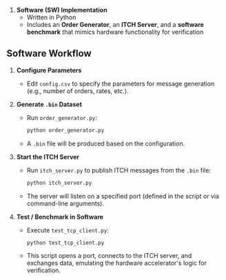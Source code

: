 1. **Software (SW) Implementation**  
   - Written in Python  
   - Includes an **Order Generator**, an **ITCH Server**, and a **software benchmark** that mimics hardware functionality for verification  


## Software Workflow

1. **Configure Parameters**  
   - Edit `config.csv` to specify the parameters for message generation (e.g., number of orders, rates, etc.).

2. **Generate `.bin` Dataset**  
   - Run `order_generator.py`:
     ```bash
     python order_generator.py
     ```
   - A `.bin` file will be produced based on the configuration.

3. **Start the ITCH Server**  
   - Run `itch_server.py` to publish ITCH messages from the `.bin` file:
     ```bash
     python itch_server.py
     ```
   - The server will listen on a specified port (defined in the script or via command-line arguments).

4. **Test / Benchmark in Software**  
   - Execute `test_tcp_client.py`:
     ```bash
     python test_tcp_client.py
     ```
   - This script opens a port, connects to the ITCH server, and exchanges data, emulating the hardware accelerator's logic for verification.
